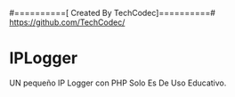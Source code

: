 #==========[ Created By TechCodec]==========#
https://github.com/TechCodec/

# IPLogger
UN pequeño IP Logger con PHP
Solo Es De Uso Educativo.
